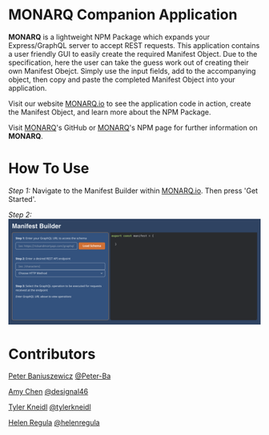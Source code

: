 # MONARQ Companion Application

**MONARQ** is a lightweight NPM Package which expands your Express/GraphQL server to accept REST requests. This application contains a user friendly GUI to easily create the required Manifest Object. Due to the specification, here the user can take the guess work out of creating their own Manifest Obejct. Simply use the input fields, add to the accompanying object, then copy and paste the completed Manifest Object into your application. 

Visit our website [MONARQ.io](http://monarq.io/) to see the application code in action, create the Manifest Object, and learn more about the NPM Package. 

Visit [MONARQ](https://github.com/oslabs-beta/MONARQ)'s GitHub or [MONARQ](https://www.npmjs.com/package/monarq)'s NPM page for further information on **MONARQ**. 

# How To Use

_Step 1:_ Navigate to the Manifest Builder within [MONARQ.io](http://monarq.io/). Then press 'Get Started'.

_Step 2:_ <img src="./public/readMeImages/ManifestBuilderPart1.png">




# Contributors

[Peter Baniuszewicz](https://www.linkedin.com/in/peterbaniuszewicz/) [@Peter-Ba](https://github.com/Peter-Ba)

[Amy Chen](https://www.linkedin.com/in/amyechen) [@designal46](https://github.com/designal46)

[Tyler Kneidl](https://www.linkedin.com/in/tylerkneidl/) [@tylerkneidl](https://github.com/tylerkneidl)

[Helen Regula](https://www.linkedin.com/in/helen-regula/) [@helenregula](https://github.com/helenregula)

